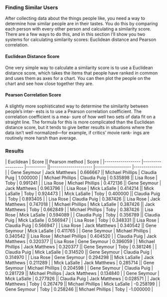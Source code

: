 ### Finding Similar Users

After collecting data about the things people like, you need a way to determine how similar people are in their tastes. You do this by comparing each person with every other person and calculating a similarity score. There are a few ways to do this, and in this section I’ll show you two systems for calculating similarity scores: Euclidean distance and Pearson correlation.

#### Euclidean Distance Score

One very simple way to calculate a similarity score is to use a Euclidean distance score, which takes the items that people have ranked in common and uses them as axes for a chart. You can then plot the people on the chart and see how close together they are.


#### Pearson Correlation Score

A slightly more sophisticated way to determine the similarity between people’s inter- ests is to use a Pearson correlation coefficient. The correlation coefficient is a mea- sure of how well two sets of data fit on a straight line. The formula for this is more complicated than the Euclidean distance score, but it tends to give better results in situations where the data isn’t well normalized—for example, if critics’ movie rank- ings are routinely more harsh than average.


### Results

| Euclidean       	                  	| Score    	|| Pearson method                          	| Score    	    |
|------------------	|------------------	|----------	||---------------------	|------------------	|--------------	|
| Gene Seymour     	| Jack Matthews    	| 0.666667 	|| Michael Phillips 	| Claudia Puig     	| 1.000000  	|
| Michael Phillips 	| Claudia Puig     	| 0.535898 	|| Lisa Rose        	| Toby             	| 0.991241  	|
| Lisa Rose        	| Michael Phillips 	| 0.472136 	|| Gene Seymour     	| Jack Matthews    	| 0.963796  	|
| Lisa Rose        	| Mick LaSalle     	| 0.414214 	|| Mick LaSalle     	| Toby             	| 0.924473  	|
| Mick LaSalle     	| Toby             	| 0.400000 	|| Claudia Puig     	| Toby             	| 0.893405  	|
| Lisa Rose        	| Claudia Puig     	| 0.387426 	|| Lisa Rose        	| Jack Matthews    	| 0.747018  	|
| Michael Phillips 	| Mick LaSalle     	| 0.387426 	|| Jack Matthews    	| Toby             	| 0.662849  	|
| Michael Phillips 	| Toby             	| 0.387426 	|| Lisa Rose        	| Mick LaSalle     	| 0.594089  	|
| Claudia Puig     	| Toby             	| 0.356789 	|| Claudia Puig     	| Mick LaSalle     	| 0.566947  	|
| Lisa Rose        	| Toby             	| 0.348331 	|| Lisa Rose        	| Claudia Puig     	| 0.566947  	|
| Lisa Rose        	| Jack Matthews    	| 0.340542 	|| Gene Seymour     	| Mick LaSalle     	| 0.411765  	|
| Gene Seymour     	| Michael Phillips 	| 0.340542 	|| Lisa Rose        	| Michael Phillips 	| 0.404520  	|
| Claudia Puig     	| Jack Matthews    	| 0.320377 	|| Lisa Rose        	| Gene Seymour     	| 0.396059  	|
| Michael Phillips 	| Jack Matthews    	| 0.320377 	|| Gene Seymour     	| Toby             	| 0.381246  	|
| Claudia Puig     	| Mick LaSalle     	| 0.314520 	|| Gene Seymour     	| Claudia Puig     	| 0.314970  	|
| Lisa Rose        	| Gene Seymour     	| 0.294298 	|| Mick LaSalle     	| Jack Matthews    	| 0.211289  	|
| Mick LaSalle     	| Jack Matthews    	| 0.285714 	|| Gene Seymour     	| Michael Phillips 	| 0.204598  	|
| Gene Seymour     	| Claudia Puig     	| 0.281729 	|| Michael Phillips 	| Jack Matthews    	| 0.134840  	|
| Gene Seymour     	| Mick LaSalle     	| 0.277926 	|| Claudia Puig     	| Jack Matthews    	| 0.028571  	|
| Jack Matthews    	| Toby             	| 0.267479 	|| Michael Phillips 	| Mick LaSalle     	| -0.258199 	|
| Gene Seymour     	| Toby             	| 0.258246 	|| Michael Phillips 	| Toby             	| -1.000000 	|
